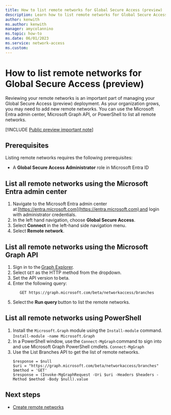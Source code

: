 ```yaml
---
title: How to list remote networks for Global Secure Access (preview)
description: Learn how to list remote networks for Global Secure Access (preview).
author: kenwith
ms.author: kenwith
manager: amycolannino
ms.topic: how-to
ms.date: 06/01/2023
ms.service: network-access
ms.custom: 
---
```


# How to list remote networks for Global Secure Access (preview)

Reviewing your remote networks is an important part of managing your Global Secure Access (preview) deployment. As your organization grows, you may need to add new remote networks. You can use the Microsoft Entra admin center, Microsoft Graph API, or PowerShell to list all remote networks.

[!INCLUDE [Public preview important note](./includes/public-preview-important-note.md)]

## Prerequisites 

Listing remote networks requires the following prerequisites:

- A **Global Secure Access Administrator** role in Microsoft Entra ID

## List all remote networks using the Microsoft Entra admin center

1. Navigate to the Microsoft Entra admin center at [https://entra.microsoft.com](https://entra.microsoft.com) and login with administrator credentials.
1. In the left hand navigation, choose **Global Secure Access**. 
1. Select **Connect** in the left-hand side navigation menu. 
1. Select **Remote network**.

## List all remote networks using the Microsoft Graph API 

1. Sign in to the [Graph Explorer](https://aka.ms/ge). 
1. Select `GET` as the HTTP method from the dropdown. 
1. Set the API version to beta. 
1. Enter the following query:
    ```
       GET https://graph.microsoft.com/beta/networkaccess/branches 
    ```
1. Select the **Run query** button to list the remote networks.  

## List all remote networks using PowerShell 

1. Install the `Microsoft.Graph` module using the `Install-module` command. 
    `Install-module -name Microsoft.Graph`
1. In a PowerShell window, use the `Connect-MgGraph` command to sign into and use Microsoft Graph PowerShell cmdlets.
    `Connect-MgGraph`
1. Use the List Branches API to get the list of remote networks. 
    ```
    $response = $null  
    $uri = "https://graph.microsoft.com/beta/networkaccess/branches"  
    $method = 'GET'  
    $response = (Invoke-MgGraphRequest -Uri $uri -Headers $headers -Method $method -Body $null).value 
    ```

## Next steps
- [Create remote networks](how-to-manage-remote-networks.md)
